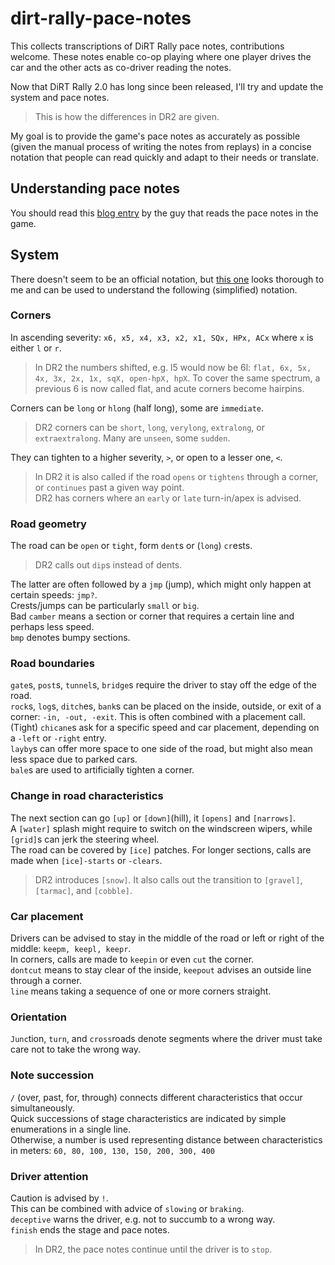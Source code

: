 # dirt-rally-pace-notes

This collects transcriptions of DiRT Rally pace notes, contributions welcome. These notes enable co-op playing where one player drives the car and the other acts as co-driver reading the notes.

Now that DiRT Rally 2.0 has long since been released, I'll try and update the system and pace notes.
> This is how the differences in DR2 are given.

My goal is to provide the game's pace notes as accurately as possible (given the manual process of writing the notes from replays) in a concise notation that people can read quickly and adapt to their needs or translate. 

## Understanding pace notes
You should read this [blog entry](http://blog.codemasters.com/dirt/04/co-driver-calls-explained/) by the guy that reads the pace notes in the game.

## System
There doesn't seem to be an official notation, but [this one](http://www.automobilemag.com/news/a-beginners-guide-to-rally-pace-notes/) looks thorough to me and can be used to understand the following (simplified) notation.

### Corners
In ascending severity: ``x6, x5, x4, x3, x2, x1, SQx, HPx, ACx`` where ``x`` is either ``l`` or ``r``.  
> In DR2 the numbers shifted, e.g. l5 would now be 6l: `flat, 6x, 5x, 4x, 3x, 2x, 1x, sqX, open-hpX, hpX`. To cover the same spectrum, a previous 6 is now called flat, and acute corners become hairpins.

Corners can be ``long`` or ``hlong`` (half long), some are `immediate`.  
> DR2 corners can be `short`, `long`, `verylong`, `extralong`, or `extraextralong`. Many are `unseen`, some `sudden`.

They can tighten to a higher severity, ``>``, or open to a lesser one, ``<``. 
> In DR2 it is also called if the road `opens` or `tightens` through a corner, or `continues` past a given way point.    
> DR2 has corners where an `early` or `late` turn-in/apex is advised.

### Road geometry
The road can be ``open`` or ``tight``, form ``dent``s or (``long``) ``cr``ests.  
> DR2 calls out `dip`s instead of dents.  

The latter are often followed by a ``jmp`` (jump), which might only happen at certain speeds: ``jmp?``.  
Crests/jumps can be particularly ``small`` or ``big``.  
Bad ``camber`` means a section or corner that requires a certain line and perhaps less speed.  
``bmp`` denotes bumpy sections.  

### Road boundaries
``gate``s, ``post``s, ``tunnel``s, ``bridge``s require the driver to stay off the edge of the road.   
``rock``s, ``log``s, ``ditch``es, ``bank``s can be placed on the inside, outside, or exit of a corner: ``-in, -out, -exit``. This is often combined with a placement call.  
(Tight) `chicane`s ask for a specific speed and car placement, depending on a `-left` or `-right` entry.  
`layby`s can offer more space to one side of the road, but might also mean less space due to parked cars.   
`bale`s are used to artificially tighten a corner.

### Change in road characteristics
The next section can go ``[up]`` or ``[down]``(hill), it ``[opens]`` and ``[narrows]``.  
A `[water]` splash might require to switch on the windscreen wipers, while `[grid]`s can jerk the steering wheel.  
The road can be covered by ``[ice]`` patches. For longer sections, calls are made when `[ice]-starts` or `-clears`.  
> DR2 introduces `[snow]`. It also calls out the transition to `[gravel]`, `[tarmac]`, and `[cobble]`.  

### Car placement
Drivers can be advised to stay in the middle of the road or left or right of the middle: ``keepm, keepl, keepr``.  
In corners, calls are made to ``keepin`` or even ``cut`` the corner.  
``dontcut`` means to stay clear of the inside, ``keepout`` advises an outside line through a corner.  
``line`` means taking a sequence of one or more corners straight. 

### Orientation
``Junc``tion, ``turn``, and ``cross``roads denote segments where the driver must take care not to take the wrong way.  

### Note succession
``/`` (over, past, for, through) connects different characteristics that occur simultaneously.  
Quick successions of stage characteristics are indicated by simple enumerations in a single line.  
Otherwise, a number is used representing distance between characteristics in meters: ``60, 80, 100, 130, 150, 200, 300, 400``

### Driver attention
Caution is advised by ``!``.  
This can be combined with advice of ``slowing`` or ``braking``.  
``deceptive`` warns the driver, e.g. not to succumb to a wrong way.  
``finish`` ends the stage and pace notes.  
> In DR2, the pace notes continue until the driver is to `stop`.


